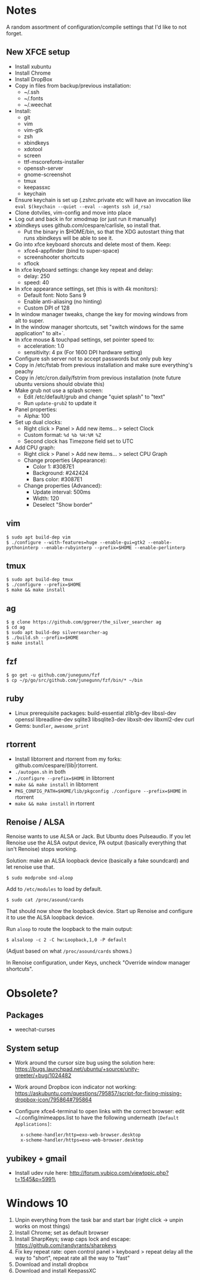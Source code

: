 # Notes

A random assortment of configuration/compile settings that I'd like to not forget.

## New XFCE setup

* Install xubuntu
* Install Chrome
* Install DropBox
* Copy in files from backup/previous installation:
  - ~/.ssh
  - ~/.fonts
  - ~/.weechat
* Install:
  - git
  - vim
  - vim-gtk
  - zsh
  - xbindkeys
  - xdotool
  - screen
  - ttf-mscorefonts-installer
  - openssh-server
  - gnome-screenshot
  - tmux
  - keepassxc
  - keychain
* Ensure keychain is set up (.zshrc.private etc will have
  an invocation like `eval $(keychain --quiet --eval --agents ssh id_rsa)`
* Clone dotviles, vim-config and move into place
* Log out and back in for xmodmap (or just run it manually)
* xbindkeys uses github.com/cespare/carlisle, so install that.
  - Put the binary in $HOME/bin, so that the XDG autostart thing that runs
    xbindkeys will be able to see it.
* Go into xfce keyboard shorcuts and delete most of them. Keep:
  - xfce4-appfinder (bind to super-space)
  - screenshooter shortcuts
  - xflock
* In xfce keyboard settings: change key repeat and delay:
  - delay: 250
  - speed: 40
* In xfce appearance settings, set (this is with 4k monitors):
  - Default font: Noto Sans 9
  - Enable anti-aliasing (no hinting)
  - Custom DPI of 128
* In window manager tweaks, change the key for moving windows from alt to super.
* In the window manager shortcuts, set "switch windows for the same application" to alt+`.
* In xfce mouse & touchpad settings, set pointer speed to:
  - acceleration: 1.0
  - sensitivity: 4 px
  (For 1600 DPI hardware setting)
* Configure ssh server not to accept passwords but only pub key
* Copy in /etc/fstab from previous installation and make sure everything's peachy
* Copy in /etc/cron.daily/fstrim from previous installation (note future ubuntu versions should obviate this)
* Make grub not use a splash screen:
  - Edit /etc/default/grub and change "quiet splash" to "text"
  - Run `update-grub2` to update it
* Panel properties:
  - Alpha: 100
* Set up dual clocks:
  - Right click > Panel > Add new items... > select Clock
  - Custom format: `%d %b %H:%M %Z`
  - Second clock has Timezone field set to UTC
* Add CPU graph:
  - Right click > Panel > Add new items... > select CPU Graph
  - Change properties (Appearance):
    - Color 1: #3087E1
    - Background: #242424
    - Bars color: #3087E1
  - Change properties (Advanced):
    - Update interval: 500ms
    - Width: 120
    - Deselect "Show border"

## vim

    $ sudo apt build-dep vim
    $ ./configure --with-features=huge --enable-gui=gtk2 --enable-pythoninterp --enable-rubyinterp --prefix=$HOME --enable-perlinterp

## tmux

    $ sudo apt build-dep tmux
    $ ./configure --prefix=$HOME
    $ make && make install

## ag

    $ g clone https://github.com/ggreer/the_silver_searcher ag
    $ cd ag
    $ sudo apt build-dep silversearcher-ag
    $ ./build.sh --prefix=$HOME
    $ make install

## fzf

    $ go get -u github.com/junegunn/fzf
    $ cp ~/p/go/src/github.com/junegunn/fzf/bin/* ~/bin

## ruby

* Linux prerequisite packages: build-essential zlib1g-dev libssl-dev openssl libreadline-dev sqlite3 libsqlite3-dev libxslt-dev libxml2-dev curl
* Gems: `bundler`, `awesome_print`

## rtorrent

* Install libtorrent and rtorrent from my forks: github.com/cespare/(lib|r)torrent.
* `./autogen.sh` in both
* `./configure --prefix=$HOME` in libtorrent
* `make && make install` in libtorrent
* `PKG_CONFIG_PATH=$HOME/lib/pkgconfig ./configure --prefix=$HOME` in rtorrent
* `make && make install` in rtorrent

## Renoise / ALSA

Renoise wants to use ALSA or Jack. But Ubuntu does Pulseaudio. If you let Renoise use the ALSA output device,
PA output (basically everything that isn't Renoise) stops working.

Solution: make an ALSA loopback device (basically a fake soundcard) and let renoise use that.

    $ sudo modprobe snd-aloop

Add to `/etc/modules` to load by default.

    $ sudo cat /proc/asound/cards

That should now show the loopback device. Start up Renoise and configure it to use the ALSA loopback device.

Run `aloop` to route the loopback to the main output:

    $ alsaloop -c 2 -C hw:Loopback,1,0 -P default

(Adjust based on what `/proc/asound/cards` shows.)

In Renoise configuration, under Keys, uncheck "Override window manager shortcuts".

# Obsolete?

## Packages

* weechat-curses

## System setup

* Work around the cursor size bug using the solution here:
  https://bugs.launchpad.net/ubuntu/+source/unity-greeter/+bug/1024482
* Work around Dropbox icon indicator not working:
  https://askubuntu.com/questions/795857/script-for-fixing-missing-dropbox-icon/795864#795864
* Configure xfce4-terminal to open links with the correct browser: edit
  ~/.config/mimeapps.list to have the following underneath `[Default Applications]`:

        x-scheme-handler/http=exo-web-browser.desktop
        x-scheme-handler/https=exo-web-browser.desktop

## yubikey + gmail

* Install udev rule here: http://forum.yubico.com/viewtopic.php?t=1545&p=5991\

# Windows 10

1. Unpin everything from the task bar and start bar (right click -> unpin works on most things)
2. Install Chrome; set as default browser
3. Install SharpKeys; swap caps lock and escape: https://github.com/randyrants/sharpkeys
4. Fix key repeat rate: open control panel > keyboard > repeat delay all the way to "short", repeat rate all the way to "fast"
5. Download and install dropbox
6. Download and install KeepassXC
